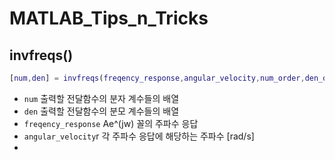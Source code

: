 # MATLAB_Tips_n_Tricks

## invfreqs()

```m:matlab.m
[num,den] = invfreqs(freqency_response,angular_velocity,num_order,den_order)
```

- ```num``` 출력할 전달함수의 분자 계수들의 배열
- ```den``` 출력할 전달함수의 분모 계수들의 배열
- ```freqency_response``` Ae^(jw) 꼴의 주파수 응답
- ```angular_velocity```r 각 주파수 응답에 해당하는 주파수 [rad/s]
- 
